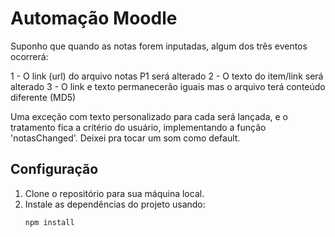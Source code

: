 # Automação Moodle

Suponho que quando as notas forem inputadas, algum dos três eventos ocorrerá:

1 - O link (url) do arquivo notas P1 será alterado
2 - O texto do item/link será alterado
3 - O link e texto permanecerão iguais mas o arquivo terá conteúdo diferente (MD5)

Uma exceção com texto personalizado para cada será lançada, e o tratamento fica a critério do usuário, implementando a função 'notasChanged'.
Deixei pra tocar um som como default.
## Configuração
1. Clone o repositório para sua máquina local.
2. Instale as dependências do projeto usando:
   ```bash
   npm install